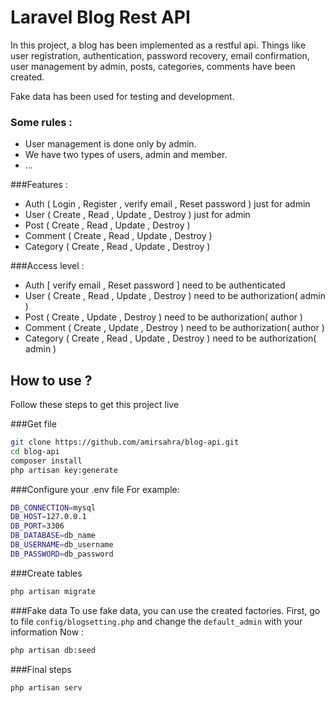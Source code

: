 # Laravel Blog Rest API

In this project, a blog has been implemented as a restful api.
Things like user registration, authentication, password recovery, email confirmation, user management by admin, posts, categories, comments have been created.

Fake data has been used for testing and development.

### Some rules :
- User management is done only by admin.
- We have two types of users, admin and member.
- ...

###Features :
- Auth ( Login , Register , verify email , Reset password ) just for admin
- User ( Create , Read , Update , Destroy ) just for admin
- Post ( Create , Read , Update , Destroy )
- Comment ( Create , Read , Update , Destroy )
- Category ( Create , Read , Update , Destroy )


###Access level :
- Auth [ verify email , Reset password ] need to be authenticated
- User ( Create , Read , Update , Destroy ) need to be authorization( admin )
- Post ( Create , Update , Destroy ) need to be authorization( author )
- Comment ( Create , Update , Destroy ) need to be authorization( author )
- Category ( Create , Read , Update , Destroy ) need to be authorization( admin )

## How to use ?
Follow these steps to get this project live

###Get file
```bash
git clone https://github.com/amirsahra/blog-api.git
cd blog-api
composer install
php artisan key:generate
```
###Configure your .env file
For example:
```bash
DB_CONNECTION=mysql
DB_HOST=127.0.0.1
DB_PORT=3306
DB_DATABASE=db_name
DB_USERNAME=db_username
DB_PASSWORD=db_password
```
###Create tables
```bash
php artisan migrate
```
###Fake data
To use fake data, you can use the created factories.
First, go to file `config/blogsetting.php` and change the `default_admin` with your information
Now :
```bash
php artisan db:seed
```
###Final steps
```bash
php artisan serv
```
